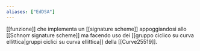 ```yaml
---
aliases: ["EdDSA"]
---
```


[[funzione]] che implementa un [[signature scheme]] appoggiandosi allo [[Schnorr signature scheme]] ma facendo uso dei [[gruppo ciclico su curva ellittica|gruppi ciclici su curva ellittica]] della [[Curve25519]].
